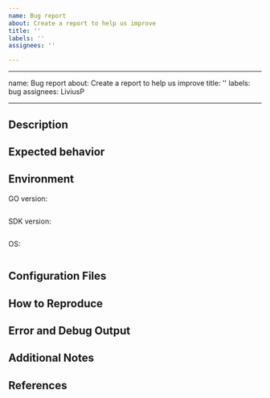 ```yaml
---
name: Bug report
about: Create a report to help us improve
title: ''
labels: ''
assignees: ''

---
```


---
name: Bug report
about: Create a report to help us improve
title: ''
labels: bug
assignees: LiviusP

---

## Description
<!-- A clear and concise description of what the bug is. -->

## Expected behavior
<!-- A clear and concise description of what you expected to happen. -->

## Environment

GO version: 
```
```
SDK version:
```
```
OS: <!-- use whatever fits and put it between the ```marks. -->
```
```

## Configuration Files
<!-- could also be environment settings, e.g. LANG=de_DE -->

## How to Reproduce
<!--
Steps to reproduce the behavior:
1. Go to '...'
2. Execute `acme --emca template.xml`
3. ...
Might be omitted if there are no choices, eg. the single command is already in the description
-->

## Error and Debug Output
<!--
Add anything, that could help here.
You can increase the debug level by .. ' hello --whatsover=example`
-->

## Additional Notes
<!--
Add any other content about the problem here.
-->

## References
<!--
Add any other related issues or other links that you think are important for fixing the bug.
-->
